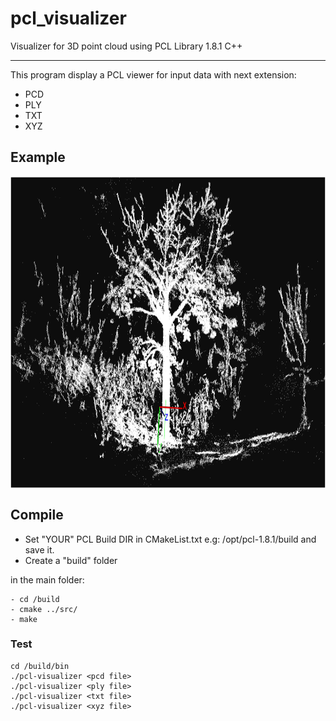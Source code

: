 # pcl_visualizer
Visualizer for 3D point cloud using PCL Library 1.8.1 C++

----------------------

This program display a PCL viewer for input data with next extension:

* PCD 
* PLY 
* TXT 
* XYZ 

## Example

<img src="./example/example.png" align="center" height="500" width="640"><br>

## Compile
* Set "YOUR" PCL Build DIR in CMakeList.txt e.g: /opt/pcl-1.8.1/build and save it.
* Create a "build" folder

in the main folder:

	- cd /build  
	- cmake ../src/
  	- make
       
        	 
### Test

	cd /build/bin
	./pcl-visualizer <pcd file> 
  	./pcl-visualizer <ply file> 
  	./pcl-visualizer <txt file> 
  	./pcl-visualizer <xyz file> 
  


